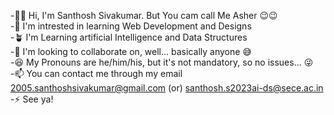 -👋🏻 Hi, I'm Santhosh Sivakumar. But You cam call Me Asher 😉😉  
-👀 I'm intrested in learning Web Development and Designs  
-🪴 I'm Learning artificial Intelligence and Data Structures  
-💞 I'm looking to collaborate on, well... basically anyone 😅  
-😆 My Pronouns are he/him/his, but it's not mandatory, so no issues... 😜  
-📫 You can contact me through my email 2005.santhoshsivakumar@gmail.com (or) santhosh.s2023ai-ds@sece.ac.in  
-⚡ See ya!   

<!---
santhosh-sivakumar/santhosh-sivakumar is a ✨ special ✨ repository because its `README.md` (this file) appears on your GitHub profile.
You can click the Preview link to take a look at your changes.
--->
